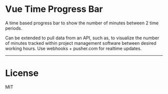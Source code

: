 # Vue Time Progress Bar

A time based progress bar to show the number of minutes between 2 time periods.

Can be extended to pull data from an API, such as, to visualize the number of minutes tracked within project management software between desired working hours. Use webhooks + pusher.com for realtime updates.

* * *

# License

MIT
